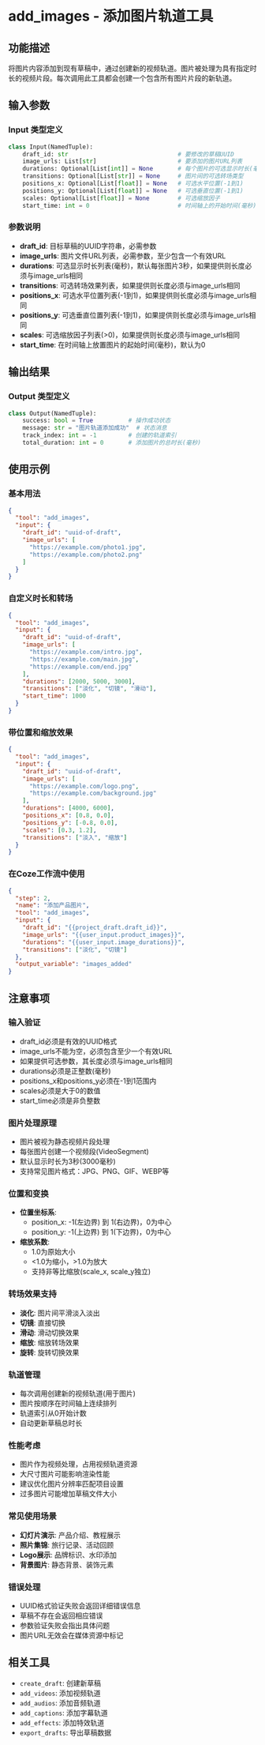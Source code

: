 # add_images - 添加图片轨道工具

## 功能描述
将图片内容添加到现有草稿中，通过创建新的视频轨道。图片被处理为具有指定时长的视频片段。每次调用此工具都会创建一个包含所有图片片段的新轨道。

## 输入参数

### Input 类型定义
```python
class Input(NamedTuple):
    draft_id: str                               # 要修改的草稿UUID
    image_urls: List[str]                       # 要添加的图片URL列表
    durations: Optional[List[int]] = None       # 每个图片的可选显示时长(毫秒)
    transitions: Optional[List[str]] = None     # 图片间的可选转场类型
    positions_x: Optional[List[float]] = None   # 可选水平位置(-1到1)
    positions_y: Optional[List[float]] = None   # 可选垂直位置(-1到1)
    scales: Optional[List[float]] = None        # 可选缩放因子
    start_time: int = 0                         # 时间轴上的开始时间(毫秒)
```

### 参数说明

- **draft_id**: 目标草稿的UUID字符串，必需参数
- **image_urls**: 图片文件URL列表，必需参数，至少包含一个有效URL
- **durations**: 可选显示时长列表(毫秒)，默认每张图片3秒，如果提供则长度必须与image_urls相同
- **transitions**: 可选转场效果列表，如果提供则长度必须与image_urls相同
- **positions_x**: 可选水平位置列表(-1到1)，如果提供则长度必须与image_urls相同
- **positions_y**: 可选垂直位置列表(-1到1)，如果提供则长度必须与image_urls相同
- **scales**: 可选缩放因子列表(>0)，如果提供则长度必须与image_urls相同
- **start_time**: 在时间轴上放置图片的起始时间(毫秒)，默认为0

## 输出结果

### Output 类型定义
```python
class Output(NamedTuple):
    success: bool = True          # 操作成功状态
    message: str = "图片轨道添加成功"  # 状态消息
    track_index: int = -1         # 创建的轨道索引
    total_duration: int = 0       # 添加图片的总时长(毫秒)
```

## 使用示例

### 基本用法
```json
{
  "tool": "add_images",
  "input": {
    "draft_id": "uuid-of-draft",
    "image_urls": [
      "https://example.com/photo1.jpg",
      "https://example.com/photo2.png"
    ]
  }
}
```

### 自定义时长和转场
```json
{
  "tool": "add_images",
  "input": {
    "draft_id": "uuid-of-draft",
    "image_urls": [
      "https://example.com/intro.jpg",
      "https://example.com/main.jpg",
      "https://example.com/end.jpg"
    ],
    "durations": [2000, 5000, 3000],
    "transitions": ["淡化", "切镜", "滑动"],
    "start_time": 1000
  }
}
```

### 带位置和缩放效果
```json
{
  "tool": "add_images",
  "input": {
    "draft_id": "uuid-of-draft",
    "image_urls": [
      "https://example.com/logo.png",
      "https://example.com/background.jpg"
    ],
    "durations": [4000, 6000],
    "positions_x": [0.8, 0.0],
    "positions_y": [-0.8, 0.0],
    "scales": [0.3, 1.2],
    "transitions": ["淡入", "缩放"]
  }
}
```

### 在Coze工作流中使用
```json
{
  "step": 2,
  "name": "添加产品图片",
  "tool": "add_images",
  "input": {
    "draft_id": "{{project_draft.draft_id}}",
    "image_urls": "{{user_input.product_images}}",
    "durations": "{{user_input.image_durations}}",
    "transitions": ["淡化", "切镜"]
  },
  "output_variable": "images_added"
}
```

## 注意事项

### 输入验证
- draft_id必须是有效的UUID格式
- image_urls不能为空，必须包含至少一个有效URL
- 如果提供可选参数，其长度必须与image_urls相同
- durations必须是正整数(毫秒)
- positions_x和positions_y必须在-1到1范围内
- scales必须是大于0的数值
- start_time必须是非负整数

### 图片处理原理
- 图片被视为静态视频片段处理
- 每张图片创建一个视频段(VideoSegment)
- 默认显示时长为3秒(3000毫秒)
- 支持常见图片格式：JPG、PNG、GIF、WEBP等

### 位置和变换
- **位置坐标系**: 
  - position_x: -1(左边界) 到 1(右边界)，0为中心
  - position_y: -1(上边界) 到 1(下边界)，0为中心
- **缩放系数**: 
  - 1.0为原始大小
  - <1.0为缩小，>1.0为放大
  - 支持非等比缩放(scale_x, scale_y独立)

### 转场效果支持
- **淡化**: 图片间平滑淡入淡出
- **切镜**: 直接切换
- **滑动**: 滑动切换效果
- **缩放**: 缩放转场效果
- **旋转**: 旋转切换效果

### 轨道管理
- 每次调用创建新的视频轨道(用于图片)
- 图片按顺序在时间轴上连续排列
- 轨道索引从0开始计数
- 自动更新草稿总时长

### 性能考虑
- 图片作为视频处理，占用视频轨道资源
- 大尺寸图片可能影响渲染性能
- 建议优化图片分辨率匹配项目设置
- 过多图片可能增加草稿文件大小

### 常见使用场景
- **幻灯片演示**: 产品介绍、教程展示
- **照片集锦**: 旅行记录、活动回顾
- **Logo展示**: 品牌标识、水印添加
- **背景图片**: 静态背景、装饰元素

### 错误处理
- UUID格式验证失败会返回详细错误信息
- 草稿不存在会返回相应错误
- 参数验证失败会指出具体问题
- 图片URL无效会在媒体资源中标记

## 相关工具

- `create_draft`: 创建新草稿
- `add_videos`: 添加视频轨道
- `add_audios`: 添加音频轨道
- `add_captions`: 添加字幕轨道
- `add_effects`: 添加特效轨道
- `export_drafts`: 导出草稿数据